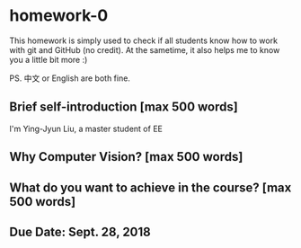 # homework-0
This homework is simply used to check if all students know how to work with git and GitHub (no credit).
At the sametime, it also helps me to know you a little bit more :)

PS. 中文 or English are both fine.

## Brief self-introduction [max 500 words]
I'm Ying-Jyun Liu, a master student of EE
## Why Computer Vision? [max 500 words]

## What do you want to achieve in the course? [max 500 words]

## Due Date: Sept. 28, 2018
